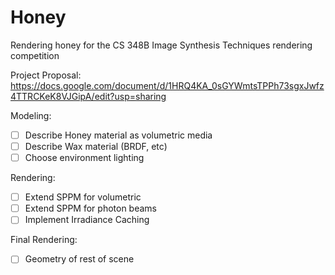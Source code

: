 # Honey
Rendering honey for the CS 348B Image Synthesis Techniques rendering competition

Project Proposal: <https://docs.google.com/document/d/1HRQ4KA_0sGYWmtsTPPh73sgxJwfz4TTRCKeK8VJGipA/edit?usp=sharing>

Modeling:
- [ ] Describe Honey material as volumetric media
- [ ] Describe Wax material (BRDF, etc)
- [ ] Choose environment lighting

Rendering:
- [ ] Extend SPPM for volumetric
- [ ] Extend SPPM for photon beams
- [ ] Implement Irradiance Caching

Final Rendering:
- [ ] Geometry of rest of scene
